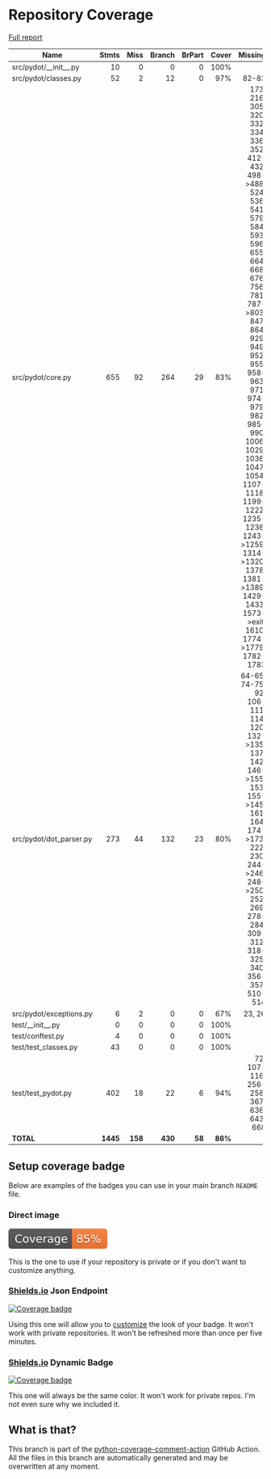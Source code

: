 # Repository Coverage

[Full report](https://htmlpreview.github.io/?https://github.com/pydot/pydot/blob/python-coverage-comment-action-data/htmlcov/index.html)

| Name                      |    Stmts |     Miss |   Branch |   BrPart |   Cover |   Missing |
|-------------------------- | -------: | -------: | -------: | -------: | ------: | --------: |
| src/pydot/\_\_init\_\_.py |       10 |        0 |        0 |        0 |    100% |           |
| src/pydot/classes.py      |       52 |        2 |       12 |        0 |     97% |     82-83 |
| src/pydot/core.py         |      655 |       92 |      264 |       29 |     83% |173, 216, 305, 320, 332, 334, 336, 352, 412-432, 498->488, 524, 536, 541, 579, 584, 593, 596, 655, 664, 668, 676, 756, 781, 787->803, 847, 864, 929, 949, 952, 955, 958-963, 971, 974-979, 982, 985-990, 1006, 1029, 1036, 1047, 1054, 1107-1118, 1199-1222, 1235-1236, 1243->1259, 1314->1320, 1378, 1381->1389, 1429-1433, 1573->exit, 1610, 1774->1779, 1782-1783 |
| src/pydot/dot\_parser.py  |      273 |       44 |      132 |       23 |     80% |64-65, 74-75, 92, 106-111, 114, 120, 132->135, 137, 142, 146->155, 153, 155->145, 161, 164, 174->173, 222, 230, 244->246, 248->250, 252, 269, 278-284, 309-312, 318-325, 340, 356-357, 510-514 |
| src/pydot/exceptions.py   |        6 |        2 |        0 |        0 |     67% |    23, 26 |
| test/\_\_init\_\_.py      |        0 |        0 |        0 |        0 |    100% |           |
| test/conftest.py          |        4 |        0 |        0 |        0 |    100% |           |
| test/test\_classes.py     |       43 |        0 |        0 |        0 |    100% |           |
| test/test\_pydot.py       |      402 |       18 |       22 |        6 |     94% |72, 107-116, 256-258, 367, 636, 643, 668 |
|                 **TOTAL** | **1445** |  **158** |  **430** |   **58** | **86%** |           |


## Setup coverage badge

Below are examples of the badges you can use in your main branch `README` file.

### Direct image

[![Coverage badge](https://raw.githubusercontent.com/pydot/pydot/python-coverage-comment-action-data/badge.svg)](https://htmlpreview.github.io/?https://github.com/pydot/pydot/blob/python-coverage-comment-action-data/htmlcov/index.html)

This is the one to use if your repository is private or if you don't want to customize anything.

### [Shields.io](https://shields.io) Json Endpoint

[![Coverage badge](https://img.shields.io/endpoint?url=https://raw.githubusercontent.com/pydot/pydot/python-coverage-comment-action-data/endpoint.json)](https://htmlpreview.github.io/?https://github.com/pydot/pydot/blob/python-coverage-comment-action-data/htmlcov/index.html)

Using this one will allow you to [customize](https://shields.io/endpoint) the look of your badge.
It won't work with private repositories. It won't be refreshed more than once per five minutes.

### [Shields.io](https://shields.io) Dynamic Badge

[![Coverage badge](https://img.shields.io/badge/dynamic/json?color=brightgreen&label=coverage&query=%24.message&url=https%3A%2F%2Fraw.githubusercontent.com%2Fpydot%2Fpydot%2Fpython-coverage-comment-action-data%2Fendpoint.json)](https://htmlpreview.github.io/?https://github.com/pydot/pydot/blob/python-coverage-comment-action-data/htmlcov/index.html)

This one will always be the same color. It won't work for private repos. I'm not even sure why we included it.

## What is that?

This branch is part of the
[python-coverage-comment-action](https://github.com/marketplace/actions/python-coverage-comment)
GitHub Action. All the files in this branch are automatically generated and may be
overwritten at any moment.